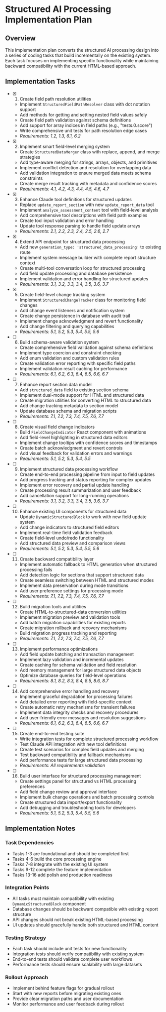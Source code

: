 # Structured AI Processing Implementation Plan

## Overview

This implementation plan converts the structured AI processing design into a series of coding tasks that build incrementally on the existing system. Each task focuses on implementing specific functionality while maintaining backward compatibility with the current HTML-based approach.

## Implementation Tasks

- [x] 1. Create field path resolution utilities
  - Implement `StructuredFieldPathResolver` class with dot notation support
  - Add methods for getting and setting nested field values safely
  - Create field path validation against schema definitions
  - Add support for array indices in field paths (e.g., "tests.0.score")
  - Write comprehensive unit tests for path resolution edge cases
  - _Requirements: 1.2, 1.3, 6.1, 6.2_

- [x] 2. Implement smart field-level merging system
  - Create `StructuredDataMerger` class with replace, append, and merge strategies
  - Add type-aware merging for strings, arrays, objects, and primitives
  - Implement conflict detection and resolution for overlapping data
  - Add validation integration to ensure merged data meets schema constraints
  - Create merge result tracking with metadata and confidence scores
  - _Requirements: 4.1, 4.2, 4.3, 4.4, 4.5, 4.6, 4.7_

- [x] 3. Enhance Claude tool definitions for structured updates
  - Replace `update_report_section` with new `update_report_data` tool
  - Implement `analyze_assessment_content` tool with field-level analysis
  - Add comprehensive tool descriptions with field path examples
  - Create tool input validation and error handling
  - Update tool response parsing to handle field update arrays
  - _Requirements: 2.1, 2.2, 2.3, 2.4, 2.5, 2.6, 2.7_

- [x] 4. Extend API endpoint for structured data processing
  - Add new `generation_type: 'structured_data_processing'` to existing route
  - Implement system message builder with complete report structure context
  - Create multi-tool conversation loop for structured processing
  - Add field update processing and database persistence
  - Implement validation and error handling for structured updates
  - _Requirements: 3.1, 3.2, 3.3, 3.4, 3.5, 3.6, 3.7_

- [x] 5. Create field-level change tracking system
  - Implement `StructuredChangeTracker` class for monitoring field changes
  - Add change event listeners and notification system
  - Create change persistence in database with audit trail
  - Implement change acknowledgment and revert functionality
  - Add change filtering and querying capabilities
  - _Requirements: 5.1, 5.2, 5.3, 5.4, 5.5, 5.6_

- [ ] 6. Build schema-aware validation system
  - Create comprehensive field validation against schema definitions
  - Implement type coercion and constraint checking
  - Add enum validation and custom validation rules
  - Create validation error reporting with specific field paths
  - Implement validation result caching for performance
  - _Requirements: 6.1, 6.2, 6.3, 6.4, 6.5, 6.6, 6.7_

- [ ] 7. Enhance report section data model
  - Add `structured_data` field to existing section schema
  - Implement dual-mode support for HTML and structured data
  - Create migration utilities for converting HTML to structured data
  - Add change tracking metadata to section model
  - Update database schema and migration scripts
  - _Requirements: 7.1, 7.2, 7.3, 7.4, 7.5, 7.6, 7.7_

- [ ] 8. Create visual field change indicators
  - Build `FieldChangeIndicator` React component with animations
  - Add field-level highlighting in structured data editors
  - Implement change tooltips with confidence scores and timestamps
  - Create batch acknowledgment and revert controls
  - Add visual feedback for validation errors and warnings
  - _Requirements: 5.1, 5.2, 5.3, 5.4, 5.5_

- [ ] 9. Implement structured data processing workflow
  - Create end-to-end processing pipeline from input to field updates
  - Add progress tracking and status reporting for complex updates
  - Implement error recovery and partial update handling
  - Create processing result summarization and user feedback
  - Add cancellation support for long-running operations
  - _Requirements: 3.1, 3.2, 3.3, 3.4, 3.5, 3.6, 3.7_

- [ ] 10. Enhance existing UI components for structured data
  - Update `DynamicStructuredBlock` to work with new field update system
  - Add change indicators to structured field editors
  - Implement real-time field validation feedback
  - Create field-level undo/redo functionality
  - Add structured data preview and comparison views
  - _Requirements: 5.1, 5.2, 5.3, 5.4, 5.5, 5.6_

- [ ] 11. Create backward compatibility layer
  - Implement automatic fallback to HTML generation when structured processing fails
  - Add detection logic for sections that support structured data
  - Create seamless switching between HTML and structured modes
  - Implement data preservation during mode transitions
  - Add user preference settings for processing mode
  - _Requirements: 7.1, 7.2, 7.3, 7.4, 7.5, 7.6, 7.7_

- [ ] 12. Build migration tools and utilities
  - Create HTML-to-structured-data conversion utilities
  - Implement migration preview and validation tools
  - Add batch migration capabilities for existing reports
  - Create migration rollback and recovery mechanisms
  - Build migration progress tracking and reporting
  - _Requirements: 7.1, 7.2, 7.3, 7.4, 7.5, 7.6, 7.7_

- [ ] 13. Implement performance optimizations
  - Add field update batching and transaction management
  - Implement lazy validation and incremental updates
  - Create caching for schema validation and field resolution
  - Add memory management for large structured data objects
  - Optimize database queries for field-level operations
  - _Requirements: 8.1, 8.2, 8.3, 8.4, 8.5, 8.6, 8.7_

- [ ] 14. Add comprehensive error handling and recovery
  - Implement graceful degradation for processing failures
  - Add detailed error reporting with field-specific context
  - Create automatic retry mechanisms for transient failures
  - Implement data integrity checks and recovery procedures
  - Add user-friendly error messages and resolution suggestions
  - _Requirements: 6.1, 6.2, 6.3, 6.4, 6.5, 6.6, 6.7_

- [ ] 15. Create end-to-end testing suite
  - Write integration tests for complete structured processing workflow
  - Test Claude API integration with new tool definitions
  - Create test scenarios for complex field updates and merging
  - Test backward compatibility and fallback mechanisms
  - Add performance tests for large structured data processing
  - _Requirements: All requirements validation_

- [ ] 16. Build user interface for structured processing management
  - Create settings panel for structured vs HTML processing preferences
  - Add field change review and approval interface
  - Implement bulk change operations and batch processing controls
  - Create structured data import/export functionality
  - Add debugging and troubleshooting tools for developers
  - _Requirements: 5.1, 5.2, 5.3, 5.4, 5.5, 5.6_

## Implementation Notes

### Task Dependencies
- Tasks 1-3 are foundational and should be completed first
- Tasks 4-6 build the core processing engine
- Tasks 7-8 integrate with the existing UI system
- Tasks 9-12 complete the feature implementation
- Tasks 13-16 add polish and production readiness

### Integration Points
- All tasks must maintain compatibility with existing `DynamicStructuredBlock` component
- Database changes should be backward compatible with existing report structure
- API changes should not break existing HTML-based processing
- UI updates should gracefully handle both structured and HTML content

### Testing Strategy
- Each task should include unit tests for new functionality
- Integration tests should verify compatibility with existing system
- End-to-end tests should validate complete user workflows
- Performance tests should ensure scalability with large datasets

### Rollout Approach
- Implement behind feature flags for gradual rollout
- Start with new reports before migrating existing ones
- Provide clear migration paths and user documentation
- Monitor performance and user feedback during rollout
</content>